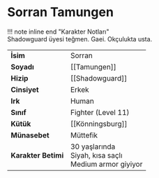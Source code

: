 # Sorran Tamungen  
  
!!! note inline end "Karakter Notları"  
	Shadowguard üyesi teğmen. Gaei. Okçulukta usta.     
  
|  |  |  
|---|---|  
| **İsim** | Sorran |  
| **Soyadı** | [[Tamungen]] |  
| **Hizip** | [[Shadowguard]] |  
| **Cinsiyet** | Erkek |  
| **Irk** | Human |  
| **Sınıf** | Fighter (Level 11) |  
| **Kütük** | [[Könningsburg]] |  
| **Münasebet** | Müttefik |  
| **Karakter Betimi** | 30 yaşlarında<br>Siyah, kısa saçlı<br>Medium armor giyiyor |  
  
  
